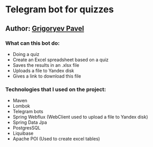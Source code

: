 # Telegram bot for quizzes

## Author: [Grigoryev Pavel](https://pavelgrigoryev.github.io/GrigoryevPavel/)

### What can this bot do:

* Doing a quiz
* Create an Excel spreadsheet based on a quiz
* Saves the results in an .xlsx file
* Uploads a file to Yandex disk
* Gives a link to download this file

### Technologies that I used on the project:

* Maven
* Lombok
* Telegram bots
* Spring Webflux (WebClient used to upload a file to Yandex disk)
* Spring Data Jpa
* PostgresSQL
* Liquibase
* Apache POI (Used to create excel tables)
